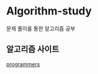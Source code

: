 # Algorithm-study
문제 풀이를 통한 알고리즘 공부

## 알고리즘 사이트

[programmers](https://programmers.co.kr/learn/challenges)
